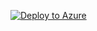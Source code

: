 &nbsp;
[![Deploy to Azure](https://aka.ms/deploytoazurebutton)](https://portal.azure.com/#create/Microsoft.Template/uri/https%3A%2F%2Fraw.githubusercontent.com%2Fluisfeliz79%2FTeamsBotPowerShellModule%2Fdev%2FIntegrations%2FAzureMonitorAlerts%2FDeployAzureFunction.json)